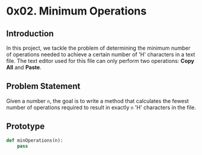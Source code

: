 # 0x02. Minimum Operations

## Introduction
In this project, we tackle the problem of determining the minimum number of operations needed to achieve a certain number of 'H' characters in a text file. The text editor used for this file can only perform two operations: **Copy All** and **Paste**.

## Problem Statement
Given a number `n`, the goal is to write a method that calculates the fewest number of operations required to result in exactly `n` 'H' characters in the file.

## Prototype
```python
def minOperations(n):
    pass
